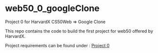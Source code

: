 # web50_0_googleClone
Project 0 for HarvardX CS50Web => Google Clone

This repo contains the code to build the first project for web50 offered by HarvardX. 

Project requirements can be found under : [Project 0](https://cs50.harvard.edu/web/2020/projects/0/search/)


